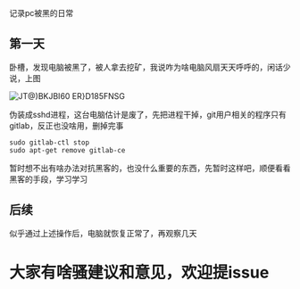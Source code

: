 记录pc被黑的日常

## 第一天

卧槽，发现电脑被黑了，被人拿去挖矿，我说咋为啥电脑风扇天天呼呼的，闲话少说，上图

![JT@)BKJBI60 ER}D185FNSG](https://user-images.githubusercontent.com/1182593/168197101-8cf034a1-4e03-41ea-a3f8-36f3f75ad072.png)

伪装成sshd进程，这台电脑估计是废了，先把进程干掉，git用户相关的程序只有gitlab，反正也没啥用，删掉完事

```
sudo gitlab-ctl stop
sudo apt-get remove gitlab-ce
```

暂时想不出有啥办法对抗黑客的，也没什么重要的东西，先暂时这样吧，顺便看看黑客的手段，学习学习

## 后续

似乎通过上述操作后，电脑就恢复正常了，再观察几天

# 大家有啥骚建议和意见，欢迎提issue
